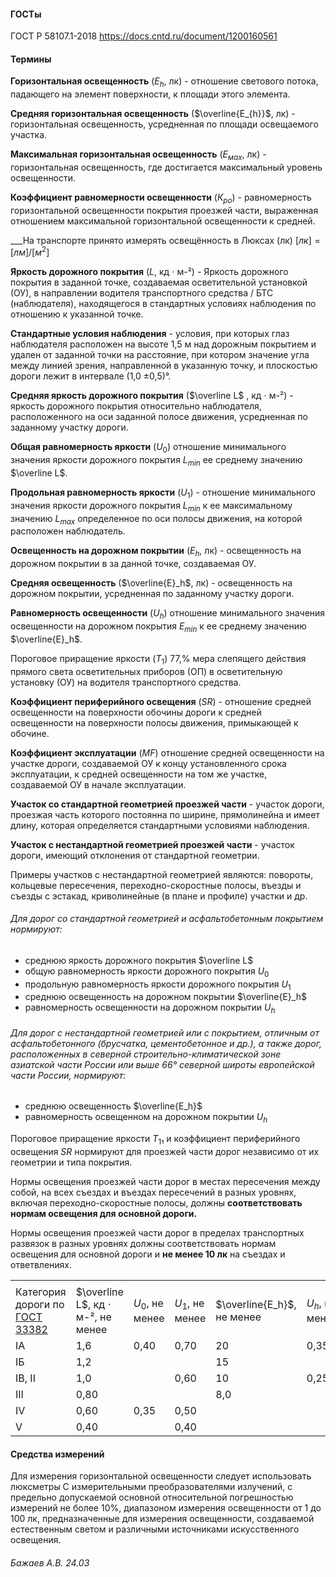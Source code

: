 #### ГОСТы
ГОСТ Р 58107.1-2018 https://docs.cntd.ru/document/1200160561

#### Термины

**Горизонтальная освещенность** ($Е_h$, лк) - отношение светового потока, падающего на элемент поверхности, к площади этого элемента.

**Средняя горизонтальная освещенность** ($\overline{Е_{h}}$, лк) - горизонтальная освещенность, усредненная по площади освещаемого участка.

**Максимальная горизонтальная освещенность** ($Е_{мах}$, лк) - горизонтальная освещенность, где достигается максимальный уровень освещенности.

**Коэффициент равномерности освещенности** ($К_{ро}$) -  равномерность горизонтальной освещенности покрытия проезжей части, выраженная отношением максимальной горизонтальной освещенности к средней. 

___На транспорте принято измерять освещённость в Люксах (лк)
$[лк] = [лм] / [м^2]$

**Яркость дорожного покрытия** ($L$, кд $\cdot$ м-²) -  Яркость дорожного покрытия в заданной точке, создаваемая осветительной установкой (ОУ), в направлении водителя транспортного средства / БТС (наблюдателя), находящегося в стандартных условиях наблюдения по отношению к указанной точке.

**Стандартные условия наблюдения** - условия, при которых глаз наблюдателя расположен на высоте 1,5 м над дорожным покрытием и удален от заданной точки на расстояние, при котором значение угла между линией зрения, направленной в указанную точку, и плоскостью дороги лежит в интервале (1,0 ±0,5)°.

**Средняя яркость дорожного покрытия** ($\overline L$ , кд $\cdot$ м-²) - яркость дорожного покрытия относительно наблюдателя, расположенного на оси заданной полосе движения, усредненная по заданному участку дороги.

**Общая равномерность яркости** ($U_0$) отношение минимального значения яркости дорожного покрытия $L_{min}$ ее среднему значению $\overline L$.

**Продольная равномерность яркости** ($U_1$) - отношение минимального значения яркости дорожного покрытия $L_{min}$ к ее максимальному значению $L_{max}$ определенное по оси полосы движения, на которой расположен наблюдатель.

**Освещенность на дорожном покрытии** ($E_h$, лк) - освещенность на дорожном покрытии в за данной точке, создаваемая ОУ.

**Средняя освещенность** ($\overline{Е}_h$, лк) - освещенность на дорожном покрытии, усредненная по заданному участку дороги.

**Равномерность освещенности** ($U_h$) отношение минимального значения освещенности на дорожном покрытия $E_{min}$ к ее среднему значению $\overline{Е}_h$.

Пороговое приращение яркости ($T_1$) 77,% мера слепящего действия прямого света осветительных приборов (ОП) в осветительную установку (ОУ) на водителя транспортного средства.

**Коэффициент периферийного освещения** ($SR$) - отношение средней освещенности на поверхности обочины дороги к средней освещенности на поверхности полосы движения, примыкающей к обочине.

**Коэффициент эксплуатации** ($MF$) отношение средней освещенности на участке дороги, создаваемой ОУ к концу установленного срока эксплуатации, к средней освещенности на том же участке, создаваемой ОУ в начале эксплуатации.

**Участок со стандартной геометрией проезжей части** - участок дороги, проезжая часть которого постоянна по ширине, прямолинейна и имеет длину, которая определяется стандартными условиями наблюдения.

**Участок с нестандартной геометрией проезжей части** - участок дороги, имеющий отклонения от стандартной геометрии.

Примеры участков с нестандартной геометрией являются: повороты, кольцевые пересечения, переходно-скоростные полосы, въезды и съезды с эстакад, криволинейные (в плане и профиле) участки и др.

###### Для дорог со стандартной геометрией и асфальтобетонным покрытием нормируют:
- среднюю яркость дорожного покрытия $\overline L$
- общую равномерность яркости дорожного покрытия $U_0$
- продольную равномерность яркости дорожного покрытия $U_1$
- среднюю освещенность на дорожном покрытии $\overline{Е}_h$
- равномерность освещенности на дорожном покрытии $U_h$

###### Для дорог с нестандартной геометрией или с покрытием, отличным от асфальтобетонного (брусчатка, цементобетонное и др.), а также дорог, расположенных в северной строительно-климатической зоне азиатской части России или выше 66° северной широты европейской части России, нормируют:
- среднюю освещенность $\overline{Е_h}$
- равномерность освещенном на дорожном покрытии $U_h$

Пороговое приращение яркости $Т_1$₁ и коэффициент периферийного освещения $SR$ нормируют для проезжей части дорог независимо от их геометрии и типа покрытия.


Нормы освещения проезжей части дорог в местах пересечения между собой, на всех съездах и въездах пересечений в разных уровнях, включая переходно-скоростные полосы, должны **соответствовать нормам освещения для основной дороги.**

Нормы освещения проезжей части дорог в пределах транспортных развязок в разных уровнях должны соответствовать нормам освещения для основной дороги и **не менее 10 лк** на съездах и ответвлениях.


|                                                                               |                                         |                 |                 |                            |                 |                   |                |
| ----------------------------------------------------------------------------- | --------------------------------------- | --------------- | --------------- | -------------------------- | --------------- | ----------------- | -------------- |
|                                                                               |                                         |                 |                 |                            |                 |                   |                |
| Категория дороги по<br>[ГОСТ 33382](https://docs.cntd.ru/document/1200135148) | $\overline L$, кд $\cdot$ м-², не менее | $U_0$, не менее | $U_1$, не менее | $\overline{Е_h}$, не менее | $U_h$, не менее | $TI$, %, не более | $SR$, не менее |
| IА                                                                            | 1,6                                     | 0,40            | 0,70            | 20                         | 0,35            | 10                | 0,35           |
| IБ                                                                            | 1,2                                     |                 |                 | 15                         |                 |                   |                |
| IВ, II                                                                        | 1,0                                     |                 | 0,60            | 10                         | 0,25            | 15                |                |
| III                                                                           | 0,80                                    |                 |                 | 8,0                        |                 |                   |                |
| IV                                                                            | 0,60                                    | 0,35            | 0,50            |                            |                 |                   |                |
| V                                                                             | 0,40                                    |                 | 0,40            |                            |                 |                   |                |

#### Средства измерений

Для измерения горизонтальной освещенности следует использовать люксметры C измерительными преобразователями излучений, с предельно допускаемой основной относительной погрешностью измерений не более 10%, диапазоном измерения освещенности от 1 до 100 лк, предназначенные для измерения освещенности, создаваемой естественным светом и различными источниками искусственного освещения.





###### Бажаев А.В. 24.03

